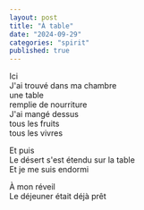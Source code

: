 ```yaml
---
layout: post
title: "À table"
date: "2024-09-29"
categories: "spirit"
published: true
---
```



Ici  
J'ai trouvé dans ma chambre  
une table  
remplie de nourriture  
J'ai mangé dessus  
tous les fruits  
tous les vivres  

Et puis  
Le désert s'est étendu sur la table  
Et je me suis endormi  

À mon réveil  
Le déjeuner était déjà prêt  
